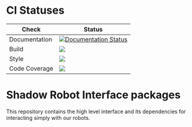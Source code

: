 # CI Statuses

Check | Status
---|---
Documentation|[![Documentation Status](https://readthedocs.org/projects/dexterous-hand/badge/?version=latest)](https://dexterous-hand.readthedocs.io/en/latest/?badge=latest)|
Build|[<img src="https://codebuild.eu-west-2.amazonaws.com/badges?uuid=eyJlbmNyeXB0ZWREYXRhIjoibGw4V2ovMmRXUGdCYlJwd0xzbVlGR3JtQVE3TytlTm9uenJ2bURyZ3lQc1prRVRqa1BJUk1Qb0d4TmhaYTRBNGJyazBlSU5zT0NyMEhNOTJMRlpYUVZ3PSIsIml2UGFyYW1ldGVyU3BlYyI6IkNMcWZBM01LRDlRUXl0eDgiLCJtYXRlcmlhbFNldFNlcmlhbCI6MX0%3D&branch=noetic-devel"/>](https://eu-west-2.console.aws.amazon.com/codesuite/codebuild/projects/auto_sr_interface_noetic-devel_install_check/)
Style|[<img src="https://codebuild.eu-west-2.amazonaws.com/badges?uuid=eyJlbmNyeXB0ZWREYXRhIjoiRmh2c2hJaFZUZWh3REJNUDkzYUxXbm45bUs2Umo3UzAvQ096dThJRlR3SVdmN1ZXZE9Kczc4M005SGhOeGJKUVFXVnRIV1o3bjM3aTJicWlsbEZ0WDJ3PSIsIml2UGFyYW1ldGVyU3BlYyI6Im0zUmUyd0RKbldiekVyUzgiLCJtYXRlcmlhbFNldFNlcmlhbCI6MX0%3D&branch=noetic-devel"/>](https://eu-west-2.console.aws.amazon.com/codesuite/codebuild/projects/auto_sr_interface_noetic-devel_style_check/)
Code Coverage|[<img src="https://codebuild.eu-west-2.amazonaws.com/badges?uuid=eyJlbmNyeXB0ZWREYXRhIjoiUUdRZlVJMFAzQ2FVMEp0K2tDOVlmUGoxNWY0aVFTZHpmVFpDWXFadkJaUGRMRndmZllxeDJMaTBxbmhteFh1SlZzWFcrTWlnRFFRdjNmdFVNckhLczFBPSIsIml2UGFyYW1ldGVyU3BlYyI6ImNrbHdUT21USS9zS3l5ME8iLCJtYXRlcmlhbFNldFNlcmlhbCI6MX0%3D&branch=noetic-devel"/>](https://eu-west-2.console.aws.amazon.com/codesuite/codebuild/projects/auto_sr_interface_noetic-devel_code_coverage/)

# Shadow Robot Interface packages
This repository contains the high level interface and its dependencies for interacting simply with our robots.

